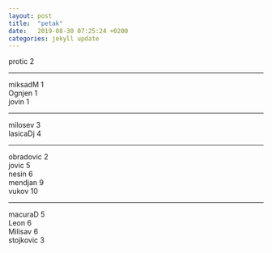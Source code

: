 ```yaml
---
layout: post
title:  "petak"
date:   2019-08-30 07:25:24 +0200
categories: jekyll update
---
```


protic 2  

***

miksadM 1  
Ognjen 1  
jovin 1  

***

milosev 3  
lasicaDj 4  

***

obradovic 2  
jovic 5  
nesin 6  
mendjan 9  
vukov 10  

***

macuraD 5  
Leon 6  
Milisav 6  
stojkovic 3  